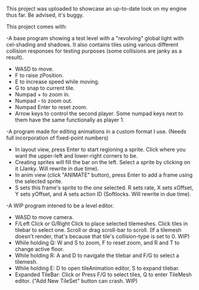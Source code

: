 This project was uploaded to showcase an up-to-date look on my engine thus far. Be advised, it's buggy.

This project comes with:

-A base program showing a test level with a "revolving" global light with cel-shading and shadows. It also contains tiles using various different collision responses for testing purposes (some collisions are janky as a result).
 -  WASD to move.
 -  F to raise zPosition.
 -  E to increase speed while moving.
 -  G to snap to current tile.
 -  Numpad + to zoom in.
 -  Numpad - to zoom out.
 -  Numpad Enter to reset zoom.
 -  Arrow keys to control the second player. Some numpad keys next to them have the same functionally as player 1.

-A program made for editing animations in a custom format I use. (Needs full incorporation of fixed-point numbers)
 - In layout view, press Enter to start regioning a sprite. Click where you want the upper-left and lower-right corners to be.
 - Creating sprites will fill the bar on the left. Select a sprite by clicking on it (Janky. Will rewrite in due time).
 - In anim view (click "ANIMATE" button), press Enter to add a frame using the selected sprite.
 - S sets this frame's sprite to the one selected. R sets rate, X sets xOffset, Y sets yOffset, and A sets action ID (Softlocks. Will rewrite in due time).

-A WIP program intened to be a level editor.
 - WASD to move camera.
 - F/Left Click or G/Right Click to place selected tilemeshes. Click tiles in tilebar to select one. Scroll or drag scroll-bar to scroll. 
   (If a tilemesh doesn't render, that's because that tile's collision-type is set to 0. WIP)
 - While holding Q: W and S to zoom, F to reset zoom, and R and T to change active floor.
 - While holding R: A and D to navigate the tilebar and F/G to select a tilemesh.
 - While holding E: D to open tileAnimation editor, S to expand tilebar.
 - Expanded TileBar: Click or Press F/G to select tiles, Q to enter TileMesh editor. ("Add New TileSet" button can crash. WIP)
